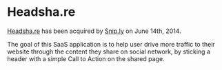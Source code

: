 # Headsha.re

[Headsha.re](http://www.headsha.re) has been acquired by [Snip.ly](http://snip.ly)
on June 14th, 2014.

The goal of this SaaS application is to help user drive more traffic to their
website through the content they share on social network, by sticking a header
with a simple Call to Action on the shared page.

